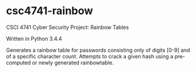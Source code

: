 # csc4741-rainbow
CSCI 4741 Cyber Security Project: Rainbow Tables

Written in Python 3.4.4

Generates a rainbow table for passwords consisting only of digits [0-9] and of a specific character count.
Attempts to crack a given hash using a pre-computed or newly generated rainbowtable.
